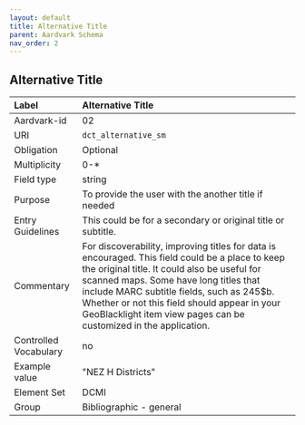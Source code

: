 ```yaml
---
layout: default
title: Alternative Title
parent: Aardvark Schema
nav_order: 2
---
```


## Alternative Title

| Label                 | Alternative Title       |
|:----------------------|:------------------------|
| Aardvark-id           | 02                      |
| URI                   | `dct_alternative_sm`    |
| Obligation            | Optional                |
| Multiplicity          | 0-\*                    |
| Field type            | string                  |
| Purpose               | To provide the user with the another title if needed |
| Entry Guidelines      | This could be for a secondary or original title or subtitle. |
| Commentary            | For discoverability, improving titles for data is encouraged. This field could be a place to keep the original title. It could also be useful for scanned maps. Some have long titles that include MARC subtitle fields, such as 245$b. Whether or not this field should appear in your GeoBlacklight item view pages can be customized in the application. |
| Controlled Vocabulary | no                      |
| Example value         | "NEZ H Districts" |
| Element Set           | DCMI                    |
| Group                 | Bibliographic - general |
